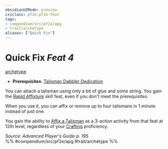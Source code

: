 ```yaml
---
obsidianUIMode: preview
cssclass: pf2e,pf2e-feat
tags:
- compendium/src/pf2e/apg
- trait/archetype
aliases: ["Quick Fix"]
---
```

# Quick Fix  *Feat 4*  
[archetype](../../Rules/traits/archetype.md)  

- **Prerequisites**: [Talisman Dabbler Dedication](talisman-dabbler-dedication-apg.md)

You can attach a talisman using only a bit of glue and some string. You gain the [Rapid Affixture](rapid-affixture-apg.md) skill feat, even if you don't meet the prerequisites.

When you use it, you can affix or remove up to four talismans in 1 minute instead of just one.

You gain the ability to [Affix a Talisman](../../Rules/actions/affix-a-talisman.md) as a 3-action activity from that feat at 12th level, regardless of your [Crafting](../skills.md#Crafting) proficiency.

*Source: Advanced Player's Guide p. 195*  
%% #compendium/src/pf2e/apg #trait/archetype %%